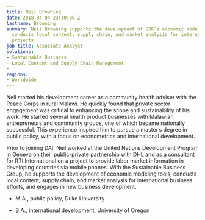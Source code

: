 ```yaml
---
title: Neil Browning
date: 2018-04-04 23:10:00 Z
lastname: Browning
summary: Neil Browning supports the development of SBG’s economic modeling tools and
  conducts local content, supply chain, and market analysis for international business
  projects.
job-title: Associate Analyst
solutions:
- Sustainable Business
- Local Content and Supply Chain Management
- 
regions:
- Worldwide
---
```


Neil started his development career as a community health adviser with the Peace Corps in rural Malawi. He quickly found that private sector engagement was critical to enhancing the scope and sustainability of his work. He started several health product businesses with Malawian entrepreneurs and community groups, one of which became nationally successful. This experience inspired him to pursue a master’s degree in public policy, with a focus on econometrics and international development.

Prior to joining DAI, Neil worked at the United Nations Development Program in Geneva on their public-private partnership with DHL and as a consultant for RTI International on a project to provide labor market information in developing countries via mobile phones. With the Sustainable Business Group, he supports the development of economic modeling tools, conducts local content, supply chain, and market analysis for international business efforts, and engages in new business development.

* M.A., public policy, Duke University

* B.A., international development, University of Oregon